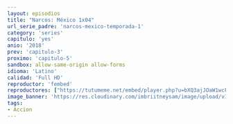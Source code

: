 ```yaml
---
layout: episodios
title: "Narcos: México 1x04"
url_serie_padre: 'narcos-mexico-temporada-1'
category: 'series'
capitulo: 'yes'
anio: '2018'
prev: 'capitulo-3'
proximo: 'capitulo-5'
sandbox: allow-same-origin allow-forms
idioma: 'Latino'
calidad: 'Full HD'
reproductor: 'fembed'
reproductores: ["https://tutumeme.net/embed/player.php?u=bXQ3ajJOaW1wcFRGcEs2VW5XRGExTlRPMytmUnc3bHVwcWhoenVIUjI5SHF5TlNwc0taaG1jN2gwZHZSNTlIRHVhV2tZWitkNUtDVDNOL1ZvYW1rYjJobG9hWT0"]
image_banner: 'https://res.cloudinary.com/imbriitneysam/image/upload/v1546288476/NARCOS-MEXICO-BANNER-min.jpg'
tags:
- Accion
---
```












